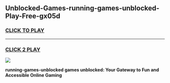 
## Unblocked-Games-running-games-unblocked-Play-Free-gx05d
<h3>
<a href="https://premium76.site?title=running-games-unblocked&ref=18A1">CLICK TO PLAY</a></h3>
<hr>

<h3>
<a href="https://premium76.site?title=running-games-unblocked&ref=18A1">CLICK 2 PLAY</a>
  
</h3>

<a href="https://premium76.site?title=running-games-unblocked&ref=18A1"><img src="https://clearcache.store/games.png"></a>


**running-games-unblocked games unblocked: Your Gateway to Fun and Accessible Online Gaming**
